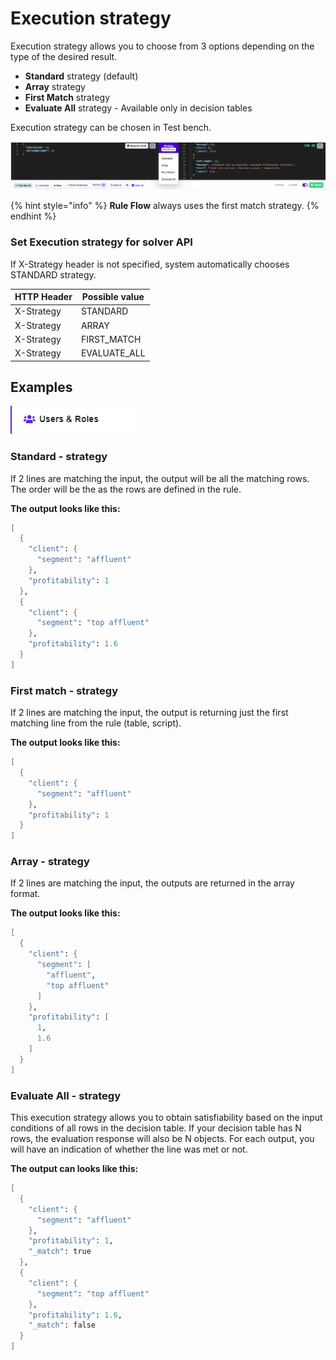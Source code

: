 # Execution strategy

Execution strategy allows you to choose from 3 options depending on the type of the desired result.&#x20;

* **Standard** strategy (default)
* **Array** strategy
* **First Match** strategy
* **Evaluate All** strategy - Available only in decision tables

Execution strategy can be chosen in Test bench.

![](<../.gitbook/assets/image (157).png>)

{% hint style="info" %}
**Rule Flow** always uses the first match strategy.
{% endhint %}

### Set Execution strategy for solver API

If X-Strategy header is not specified, system automatically chooses STANDARD strategy.

| HTTP Header | Possible value |
| ----------- | -------------- |
| X-Strategy  | STANDARD       |
| X-Strategy  | ARRAY          |
| X-Strategy  | FIRST\_MATCH   |
| X-Strategy  | EVALUATE\_ALL  |

## Examples

![](<../.gitbook/assets/image (140).png>)

### Standard - strategy

If 2 lines are matching the input, the output will be all the matching rows. The order will be the as the rows are defined in the rule.&#x20;

**The output looks like this:**

```scheme
[
  {
    "client": {
      "segment": "affluent"
    },
    "profitability": 1
  },
  {
    "client": {
      "segment": "top affluent"
    },
    "profitability": 1.6
  }
]
```

### First match - strategy

If 2 lines are matching the input, the output is returning just the first matching line from the rule (table, script).

**The output looks like this:**

```scheme
[
  {
    "client": {
      "segment": "affluent"
    },
    "profitability": 1
  }
]
```

### Array - strategy

If 2 lines are matching the input, the outputs are returned in the array format.

**The output looks like this:**

```scheme
[
  {
    "client": {
      "segment": [
        "affluent",
        "top affluent"
      ]
    },
    "profitability": [
      1,
      1.6
    ]
  }
]
```



### Evaluate All - strategy

This execution strategy allows you to obtain satisfiability based on the input conditions of all rows in the decision table. If your decision table has N rows, the evaluation response will also be N objects. For each output, you will have an indication of whether the line was met or not.

**The output can looks like this:**

```scheme
[
  {
    "client": {
      "segment": "affluent"
    },
    "profitability": 1,
    "_match": true
  },
  {
    "client": {
      "segment": "top affluent"
    },
    "profitability": 1.6,
    "_match": false
  }
]
```
